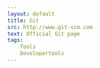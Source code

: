 ```yaml
---
layout: default
title: Git
src: http://www.git-scm.com
text: Official Git page
tags:
    Tools
    Developertools
---
```

